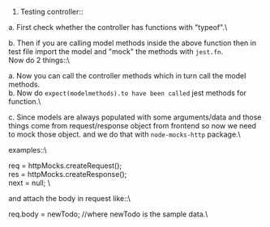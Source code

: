 1. Testing controller::

a.  First check whether the controller has functions with "typeof".\

b. Then if you are calling model methods inside the above function then in test file import the model and "mock" the methods with `jest.fn`. \
Now do 2 things::\

a.  Now you can call the controller methods which in turn call the model methods.\
b.  Now do `expect(modelmethods).to have been called` jest methods for function.\

c. Since models are always populated with some arguments/data and those things come from request/response object from frontend so now we need to mock those object.
and we do that with `node-mocks-http` package.\

examples::\

req = httpMocks.createRequest(); \
res = httpMocks.createResponse(); \
next = null; \

and attach the body in request like::\

req.body = newTodo; //where newTodo is the sample data.\